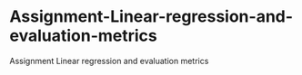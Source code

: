 # Assignment-Linear-regression-and-evaluation-metrics
Assignment  Linear regression and evaluation metrics
